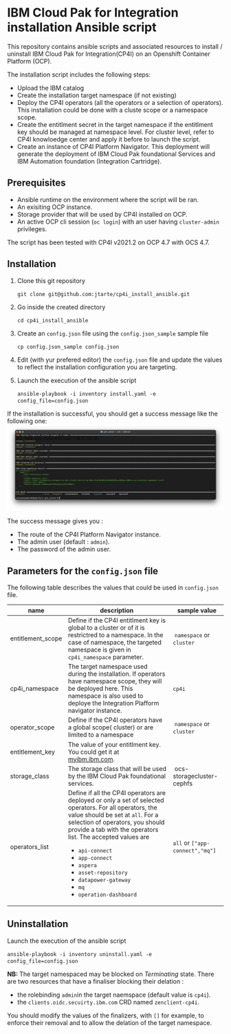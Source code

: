 # IBM Cloud Pak for Integration installation Ansible script

This repository contains ansible scripts and associated resources to install / uninstall IBM Cloud Pak for Integration(CP4I) on an Openshift Container Platform (OCP).

The installation script includes the following steps:
* Upload the IBM catalog
* Create the installation target namespace (if not existing)
* Deploy the CP4I operators (all the operators or a selection of operators). This installation could be done with a cluste scope or a namespace scope.
* Create the entitlment secret in the target namespace if the entitlment key should be managed at namespace level. For cluster level, refer to CP4I knowloedge center and apply it before to launch the script. 
* Create an instance of CP4I Platform Navigator. This deployment will generate the deployment of IBM Cloud Pak foundational Services and IBM Automation foundation (Integration Cartridge).  

## Prerequisites

* Ansible runtime on the environment where the script will be ran. 
* An exisiting OCP instance. 
* Storage provider that will be used by CP4I installed on OCP. 
* An active OCP cli session (`oc login`) with an user having `cluster-admin` privileges.

The script has been tested with CP4I v2021.2 on OCP 4.7 with OCS 4.7. 

## Installation
1. Clone this git repository
   ``` 
   git clone git@github.com:jtarte/cp4i_install_ansible.git
   ``` 
2. Go inside the created directory
   ```
   cd cp4i_install_ansible
   ```

3. Create an `config.json` file using the `config.json_sample` sample file
   ```
   cp config.json_sample config.json
   ```

4. Edit (with yur prefered editor) the `config.json` file and update the values to reflect the installation configuration you are targeting. 

5. Launch the execution of the ansible script
   ```
   ansible-playbook -i inventory install.yaml -e config_file=config.json
   ```

If the installation is successful, you should get a success message like the following one:
![installation result](./img/install_result.png)

The success message gives you :
* The route of the CP4I Platform Navigator instance. 
* The admin user (default : `admin`).
* The password of the admin user.

## Parameters for the `config.json` file

The following table describes the values that could be used in `config.json` file.

| name | description | sample value |
| ---- | ----------- | ------------ |  
| entitlement_scope | Define if the CP4I entitlment key is global to a cluster or of it is restrictred to a namespace. In the case of namespace, the targeted namespace is given in `cp4i_namespace` parameter.  | `namespace` or `cluster` |
| cp4i_namespace | The target namespace used  during the installation. If operators have namespace scope, they will be deployed here. This namespace is also used to deploye the Integration Plafform navigator instance.  | `cp4i` |
| operator_scope | Define if the CP4I operators have a global scope( cluster) or are limited to a namespace | `namespace` or `cluster` |
| entitlement_key | The value of your entitlment key. You could get it at [myibm.ibm.com](https://myibm.ibm.com).  | |
| storage_class | The storage class that will be used by the IBM Cloud Pak foundational services. | ocs-storagecluster-cephfs | 
| operators_list | Define if all the CP4I operators are deployed or only a set of selected operators. For all operators, the value should be set at `all`. For a selection of operators, you should provide a tab with the operators list. The accepted values are <ul><li>`api-connect`</li><li>`app-connect`</li><li>`aspera`</li><li>`asset-repository`</li><li>`datapower-gateway`</li><li>`mq`</li><li>`operation-dashboard`</li></ul> | `all` or `["app-connect","mq"]`


## Uninstallation

Launch the execution of the ansible script
```
ansible-playbook -i inventory uninstall.yaml -e config_file=config.json
```

**NB:** The target namespaced may be blocked on *Terminating* state. There are two resources that have a finaliser blocking their delation :
* the rolebinding `admin`in the target naemspace (default value is `cp4i`). 
* the `clients.oidc.secuirty.ibm.com` CRD named `zenclient-cp4i`.

You should modify the values of the finalizers, with `[]` for example, to enforce their removal and to allow the delation of the target namespace. 
